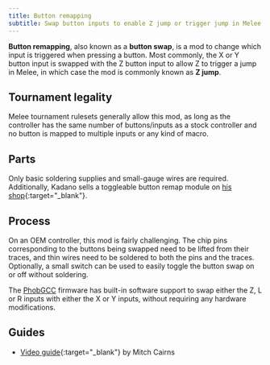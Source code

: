 ```yaml
---
title: Button remapping
subtitle: Swap button inputs to enable Z jump or trigger jump in Melee.
---
```


**Button remapping**, also known as a **button swap**, is a mod to change which input is triggered when pressing a button. Most commonly, the X or Y button input is swapped with the Z button input to allow Z to trigger a jump in Melee, in which case the mod is commonly known as **Z jump**.

## Tournament legality

Melee tournament rulesets generally allow this mod, as long as the controller has the same number of buttons/inputs as a stock controller and no button is mapped to multiple inputs or any kind of macro.

## Parts

Only basic soldering supplies and small-gauge wires are required. Additionally, Kadano sells a toggleable button remap module on [his shop](https://kadano.biz){:target="_blank"}.

## Process

On an OEM controller, this mod is fairly challenging. The chip pins corresponding to the buttons being swapped need to be lifted from their traces, and thin wires need to be soldered to both the pins and the traces. Optionally, a small switch can be used to easily toggle the button swap on or off without soldering.

The [PhobGCC](/compendium/boards#phobgcc) firmware has built-in software support to swap either the Z, L or R inputs with either the X or Y inputs, without requiring any hardware modifications.

## Guides

- [Video guide](https://www.youtube.com/watch?v=pXkwwkJsQvo){:target="_blank"} by Mitch Cairns
